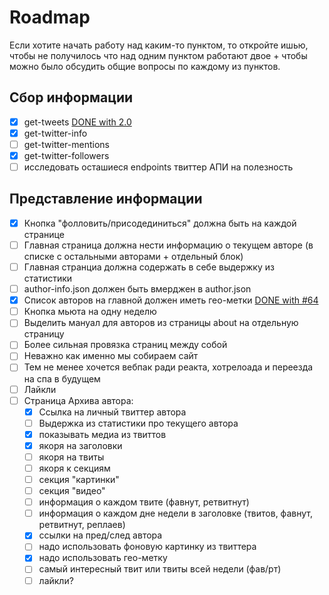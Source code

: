 # Roadmap

Если хотите начать работу над каким-то пунктом, то откройте ишью, чтобы не получилось что над одним пунктом работают двое + чтобы можно было обсудить общие вопросы по каждому из пунктов.

## Сбор информации

* [x] get-tweets [DONE with 2.0](https://github.com/iamstarkov/get-tweets/releases/tag/v2.0.0)
* [x] get-twitter-info
* [ ] get-twitter-mentions
* [x] get-twitter-followers
* [ ] исследовать осташиеся endpoints твиттер АПИ на полезность

## Представление информации

* [x] Кнопка "фолловить/присодединиться" должна быть на каждой странице
* [ ] Главная страница должна нести информацию о текущем авторе (в списке с остальными авторами + отдельный блок)
* [ ] Главная странциа должна содержать в себе выдержку из статистики
* [ ] author-info.json должен быть вмерджен в author.json
* [x] Список авторов на главной должен иметь гео-метки [DONE with #64](https://github.com/iamstarkov/jsunderhood/pull/64)
* [ ] Кнопка мьюта на одну неделю
* [ ] Выделить мануал для авторов из страницы about на отдельную страницу
* [ ] Более сильная провязка страниц между собой
* [ ] Неважно как именно мы собираем сайт
* [ ] Тем не менее хочется вебпак ради реакта, хотрелоада и переезда на спа в будущем
* [ ] Лайкли
* [ ] Страница Архива автора:
  * [x] Ссылка на личный твиттер автора
  * [ ] Выдержка из статистики про текущего автора
  * [x] показывать медиа из твиттов
  * [x] якоря на заголовки
  * [ ] якоря на твиты
  * [ ] якоря к секциям
  * [ ] секция "картинки"
  * [ ] секция "видео"
  * [ ] информация о каждом твите (фавнут, ретвитнут)
  * [ ] информация о каждом дне недели в заголовке (твитов, фавнут, ретвитнут, реплаев)
  * [x] ссылки на пред/след автора
  * [ ] надо использовать фоновую картинку из твиттера
  * [x] надо использовать гео-метку
  * [ ] самый интересный твит или твиты всей недели (фав/рт)
  * [ ] лайкли?
